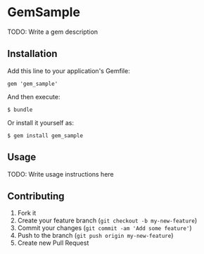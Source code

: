 # GemSample

TODO: Write a gem description

## Installation

Add this line to your application's Gemfile:

    gem 'gem_sample'

And then execute:

    $ bundle

Or install it yourself as:

    $ gem install gem_sample

## Usage

TODO: Write usage instructions here

## Contributing

1. Fork it
2. Create your feature branch (`git checkout -b my-new-feature`)
3. Commit your changes (`git commit -am 'Add some feature'`)
4. Push to the branch (`git push origin my-new-feature`)
5. Create new Pull Request
